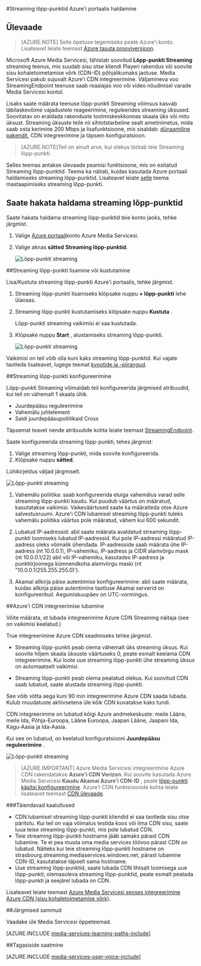<properties 
    pageTitle="Hallata streaming lõpp-punktid Azure'i portaalis | Microsoft Azure'i" 
    description="Selles teemas kirjeldatakse, kuidas hallata streaming lõpp-punktid Azure'i portaalis." 
    services="media-services" 
    documentationCenter="" 
    authors="Juliako" 
    writer="juliako" 
    manager="erikre" 
    editor=""/>

<tags 
    ms.service="media-services" 
    ms.workload="media" 
    ms.tgt_pltfrm="na" 
    ms.devlang="na" 
    ms.topic="article" 
    ms.date="10/24/2016"
    ms.author="juliako"/>


#<a name="manage-streaming-endpoints-with-the-azure-portal"></a>Streaming lõpp-punktid Azure'i portaalis haldamine

## <a name="overview"></a>Ülevaade

> [AZURE.NOTE] Selle õpetuse tegemiseks peate Azure'i konto. Lisateavet leiate teemast [Azure tasuta prooviversioon](https://azure.microsoft.com/pricing/free-trial/). 

Microsoft Azure Media Servicesi, tähistab soovitud **Lõpp-punkti Streaming** streaming teenus, mis suudab sisu otse kliendi Playeri rakendus või soovite sisu kohaletoimetamise võrk (CDN-ID) põhjalikumaks jaotuse. Media Servicesi pakub sujuvalt Azure'i CDN integreerimine. Väljamineva voo StreamingEndpoint teenuse saab reaalajas voo või video nõudmisel varade Media Servicesi kontol.

Lisaks saate määrata teenuse lõpp-punkti Streaming võimsus kasvab läbilaskevõime vajadustele reageerimine, reguleerides streaming üksused. Soovitatav on eraldada rakenduste tootmiskeskkonnas skaala üks või mitu üksust. Streaming üksuste teile nii sihtotstarbeline sealt ametinimetus, mida saab osta kerimine 200 Mbps ja lisafunktsioone, mis sisaldab: [dünaamiline pakendit](media-services-dynamic-packaging-overview.md), CDN integreerimine ja täpsem konfiguratsioon.

>[AZURE.NOTE]Teil on ainult arve, kui olekus töötab teie Streaming lõpp-punkti.

Selles teemas antakse ülevaade peamisi funktsioone, mis on esitatud Streaming lõpp-punktid. Teema ka näitab, kuidas kasutada Azure portaali haldamiseks streaming lõpp-punktid. Lisateavet leiate [selle](media-services-portal-scale-streaming-endpoints.md) teema mastaapimiseks streaming lõpp-punkti.

## <a name="start-managing-streaming-endpoints"></a>Saate hakata haldama streaming lõpp-punktid

Saate hakata haldama streaming lõpp-punktid teie konto jaoks, tehke järgmist.

1. Valige [Azure portaali](https://portal.azure.com/)konto Azure Media Servicesi.
2. Valige aknas **sätted** **Streaming lõpp-punktid**.

    ![Lõpp-punkti streaming](./media/media-services-portal-manage-streaming-endpoints/media-services-manage-streaming-endpoints1.png)

##<a name="adddelete-a-streaming-endpoint"></a>Streaming lõpp-punkti lisamine või kustutamine

Lisa/Kustuta streaming lõpp-punkti Azure'i portaalis, tehke järgmist.

1. Streaming lõpp-punkti lisamiseks klõpsake nuppu **+ lõpp-punkti** lehe ülaosas. 
2. Streaming lõpp-punkti kustutamiseks klõpsake nuppu **Kustuta** . 

    Lõpp-punkti streaming vaikimisi ei saa kustutada.
2. Klõpsake nuppu **Start** , alustamiseks streaming lõpp-punkti.

    ![Lõpp-punkti streaming](./media/media-services-portal-manage-streaming-endpoints/media-services-manage-streaming-endpoints2.png)

Vaikimisi on teil võib olla kuni kaks streaming lõpp-punktid. Kui vajate taotleda lisateavet, lugege teemat [kvootide ja -piirangud](media-services-quotas-and-limitations.md).
    
##<a id="configure_streaming_endpoints"></a>Streaming lõpp-punkti konfigureerimine

Lõpp-punkti Streaming võimaldab teil konfigureerida järgmised atribuudid, kui teil on vähemalt 1 skaala ühik. 

- Juurdepääsu reguleerimine
- Vahemälu juhtelement
- Saidi juurdepääsupoliitikaid Cross

Täpsemat teavet nende atribuutide kohta leiate teemast [StreamingEndpoint](https://msdn.microsoft.com/library/azure/dn783468.aspx).

Saate konfigureerida streaming lõpp-punkti, tehes järgmist:

1. Valige streaming lõpp-punkti, mida soovite konfigureerida.
1. Klõpsake nuppu **sätted**.
  
Lühikirjeldus väljad järgmiselt.

![Lõpp-punkti streaming](./media/media-services-portal-manage-streaming-endpoints/media-services-manage-streaming-endpoints4.png)
  
1. Vahemälu poliitika: saab konfigureerida eluiga vahemälus varad selle streaming lõpp-punkti kaudu. Kui puudub väärtus on määratud, kasutatakse vaikimisi. Vaikeväärtused saate ka määratleda otse Azure salvestusruumi. Azure'i CDN lubamisel streaming lõpp-punkti tuleks vahemälu poliitika väärtus pole määratud, vähem kui 600 sekundit.  

2. Lubatud IP-aadressid: abil saate määrata avaldatud streaming lõpp-punkti loomiseks lubatud IP-aadressid. Kui pole IP-aadressi määratud IP-aadress oleks võimalik ühendada. IP-aadresside saab määrata ühe IP-aadress (nt 10.0.0.1), IP-vahemiku, IP-aadress ja CIDR alamvõrgu mask (nt 10.0.0.1/22) abil või IP-vahemiku, kasutades IP-aadress ja punktiirjoonega kümnendkoha alamvõrgu maski (nt "10.0.0.1(255.255.255.0)').

3. Akamai allkirja päise autentimise konfigureerimine: abil saate määrata, kuidas allkirja päise autentimine taotluse Akamai serverid on konfigureeritud. Aegumiskuupäev on UTC-vormingus.



##<a id="enable_cdn"></a>Azure'i CDN integreerimise lubamine

Võite määrata, et lubada integreerimine Azure CDN Streaming näitaja (see on vaikimisi keelatud.)

True integreerimine Azure CDN seadmiseks tehke järgmist.

- Streaming lõpp-punkti peab olema vähemalt üks streaming üksus. Kui soovite hiljem skaala üksuste väärtuseks 0, peate esmalt keelama CDN integreerimine. Kui loote uue streaming lõpp-punkti ühe streaming üksus on automaatselt vaikimisi.

- Streaming lõpp-punkti peab olema peatatud olekus. Kui soovitud CDN saab lubatud, saate alustada streaming lõpp-punkti. 

See võib võtta aega kuni 90 min integreerimine Azure CDN saada lubada.  Kulub muudatuste aktiivsetena üle kõik CDN kuvatakse kaks tundi.

CDN integreerimine on lubatud kõigi Azure andmekeskuste: meile Lääne, meile Ida, Põhja-Euroopa, Lääne Euroopa, Jaapan Lääne, Jaapani Ida, Kagu-Aasia ja Ida-Aasia.

Kui see on lubatud, on keelatud konfiguratsiooni **Juurdepääsu reguleerimine** .

![Lõpp-punkti streaming](./media/media-services-portal-manage-streaming-endpoints/media-services-manage-streaming-endpoints5.png)

>[AZURE.IMPORTANT] Azure Media Servicesi integreerimine Azure CDN rakendatakse **Azure'i CDN Verizon**.  Kui soovite kasutada Azure Media Servicesi **Kaudu Akamai Azure'i CDN-ID** , peate [lõpp-punkti käsitsi konfigureerimine](../cdn/cdn-create-new-endpoint.md).  Azure'i CDN funktsioonide kohta leiate lisateavet teemast [CDN ülevaade](../cdn/cdn-overview.md).

###<a name="additional-considerations"></a>Täiendavad kaalutlused

- CDN lubamisel streaming lõpp-punkti kliendid ei saa taotleda sisu otse päritolu. Kui teil on vaja võimalus testida koos või ilma CDN sisu, saate luua teise streaming lõpp-punkti, mis pole lubatud CDN.
- Teie streaming lõpp-punkti hostname jääb samaks pärast CDN lubamine. Te ei pea muuta oma media services töövoo pärast CDN on lubatud. Näiteks kui teie streaming lõpp-punkti hostname on strasbourg.streaming.mediaservices.windows.net, pärast lubamine CDN-ID, kasutatakse täpselt sama hostname.
- Uue streaming lõpp-punktid, saate lubada CDN lihtsalt loomisega uue lõpp-punkti; olemasoleva streaming lõpp-punktid, peate esmalt peatada lõpp-punkti ja seejärel lubada on CDN.
 

Lisateavet leiate teemast [Azure Media Servicesi seoses integreerimine Azure CDN (sisu kohaletoimetamise võrk)](http://azure.microsoft.com/blog/2015/03/17/announcing-azure-media-services-integration-with-azure-cdn-content-delivery-network/).


##<a name="next-steps"></a>Järgmised sammud

Vaadake üle Media Servicesi õppeteemad.

[AZURE.INCLUDE [media-services-learning-paths-include](../../includes/media-services-learning-paths-include.md)]

##<a name="provide-feedback"></a>Tagasiside saatmine

[AZURE.INCLUDE [media-services-user-voice-include](../../includes/media-services-user-voice-include.md)]
 
